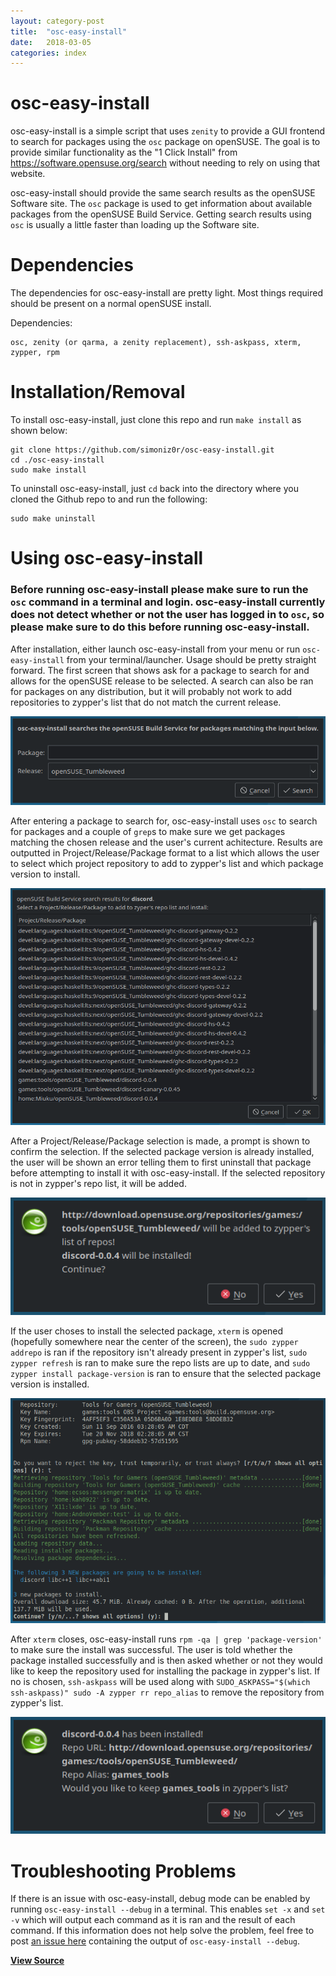 ```yaml
---
layout: category-post
title:  "osc-easy-install"
date:   2018-03-05
categories: index
---
```


# osc-easy-install

osc-easy-install is a simple script that uses `zenity` to provide a GUI frontend to search for packages using the `osc` package on openSUSE.  The goal is to provide similar functionality as the "1 Click Install" from https://software.opensuse.org/search without needing to rely on using that website.

osc-easy-install should provide the same search results as the openSUSE Software site.  The `osc` package is used to get information about available packages from the openSUSE Build Service.  Getting search results using `osc` is usually a little faster than loading up the Software site.

# Dependencies

The dependencies for osc-easy-install are pretty light.  Most things required should be present on a normal openSUSE install.

Dependencies:

```
osc, zenity (or qarma, a zenity replacement), ssh-askpass, xterm, zypper, rpm
```

# Installation/Removal

To install osc-easy-install, just clone this repo and run `make install` as shown below:

```
git clone https://github.com/simoniz0r/osc-easy-install.git
cd ./osc-easy-install
sudo make install
```

To uninstall osc-easy-install, just `cd` back into the directory where you cloned the Github repo to and run the following:

```
sudo make uninstall
```

# Using osc-easy-install

### Before running osc-easy-install please make sure to run the `osc` command in a terminal and login.  osc-easy-install currently does not detect whether or not the user has logged in to `osc`, so please make sure to do this before running osc-easy-install.

After installation, either launch osc-easy-install from your menu or run `osc-easy-install` from your terminal/launcher.  Usage should be pretty straight forward.  The first screen that shows ask for a package to search for and allows for the openSUSE release to be selected.  A search can also be ran for packages on any distribution, but it will probably not work to add repositories to zypper's list that do not match the current release.

![screenshot](https://raw.githubusercontent.com/simoniz0r/osc-easy-install/master/screenshots/screenshot1.png)

After entering a package to search for, osc-easy-install uses `osc` to search for packages and a couple of `grep`s to make sure we get packages matching the chosen release and the user's current achitecture.  Results are outputted in Project/Release/Package format to a list which allows the user to select which project repository to add to zypper's list and which package version to install.

![screenshot2](https://raw.githubusercontent.com/simoniz0r/osc-easy-install/master/screenshots/screenshot2.png)

After a Project/Release/Package selection is made, a prompt is shown to confirm the selection.  If the selected package version is already installed, the user will be shown an error telling them to first uninstall that package before attempting to install it with osc-easy-install.  If the selected repository is not in zypper's repo list, it will be added.

![screenshot3](https://raw.githubusercontent.com/simoniz0r/osc-easy-install/master/screenshots/screenshot3.png)

If the user choses to install the selected package, `xterm` is opened (hopefully somewhere near the center of the screen), the `sudo zypper addrepo` is ran if the repository isn't already present in zypper's list, `sudo zypper refresh` is ran to make sure the repo lists are up to date, and `sudo zypper install package-version` is ran to ensure that the selected package version is installed.

![screenshot4](https://raw.githubusercontent.com/simoniz0r/osc-easy-install/master/screenshots/screenshot4.png)

After `xterm` closes, osc-easy-install runs `rpm -qa | grep 'package-version'` to make sure the install was successful.  The user is told whether the package installed successfully and is then asked whether or not they would like to keep the repository used for installing the package in zypper's list.  If no is chosen, `ssh-askpass` will be used along with `SUDO_ASKPASS="$(which ssh-askpass)" sudo -A zypper rr repo_alias` to remove the repository from zypper's list.

![screenshot5](https://raw.githubusercontent.com/simoniz0r/osc-easy-install/master/screenshots/screenshot5.png)

# Troubleshooting Problems

If there is an issue with osc-easy-install, debug mode can be enabled by running `osc-easy-install --debug` in a terminal.  This enables `set -x` and `set -v` which will output each command as it is ran and the result of each command.  If this information does not help solve the problem, feel free to post [an issue here](https://github.com/simoniz0r/osc-easy-install/issues/new) containing the output of `osc-easy-install --debug`.

**[View Source](https://github.com/simoniz0r/osc-easy-install)**
